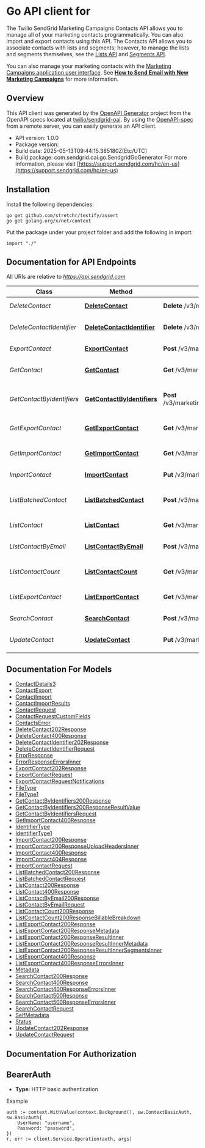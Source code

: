 # Go API client for 

The Twilio SendGrid Marketing Campaigns Contacts API allows you to manage all of your marketing contacts programmatically. You can also import and export contacts using this API. The Contacts API allows you to associate contacts with lists and segments; however, to manage the lists and segments themselves, see the [Lists API](https://docs.sendgrid.com/api-reference/lists/) and [Segments API](https://docs.sendgrid.com/api-reference/segmenting-contacts-v2/).

You can also manage your marketing contacts with the [Marketing Campaigns application user interface](https://mc.sendgrid.com/contacts). See [**How to Send Email with New Marketing Campaigns**](https://docs.sendgrid.com/ui/sending-email/how-to-send-email-with-marketing-campaigns) for more information.

## Overview
This API client was generated by the [OpenAPI Generator](https://openapi-generator.tech) project from the OpenAPI specs located at [twilio/sendgrid-oai](https://github.com/twilio/sendgrid-oai/tree/main/spec).  By using the [OpenAPI-spec](https://www.openapis.org/) from a remote server, you can easily generate an API client.

- API version: 1.0.0
- Package version: 
- Build date: 2025-05-13T09:44:15.385180Z[Etc/UTC]
- Build package: com.sendgrid.oai.go.SendgridGoGenerator
For more information, please visit [https://support.sendgrid.com/hc/en-us](https://support.sendgrid.com/hc/en-us)

## Installation

Install the following dependencies:

```shell
go get github.com/stretchr/testify/assert
go get golang.org/x/net/context
```

Put the package under your project folder and add the following in import:

```golang
import "./"
```

## Documentation for API Endpoints

All URIs are relative to *https://api.sendgrid.com*

Class | Method | HTTP request | Description
------------ | ------------- | ------------- | -------------
*DeleteContact* | [**DeleteContact**](docs/DeleteContact.md#deletecontact) | **Delete** /v3/marketing/contacts | Delete Contacts
*DeleteContactIdentifier* | [**DeleteContactIdentifier**](docs/DeleteContactIdentifier.md#deletecontactidentifier) | **Delete** /v3/marketing/contacts/{ContactId}/identifiers | Delete a Contact Identifier
*ExportContact* | [**ExportContact**](docs/ExportContact.md#exportcontact) | **Post** /v3/marketing/contacts/exports | Export Contacts
*GetContact* | [**GetContact**](docs/GetContact.md#getcontact) | **Get** /v3/marketing/contacts/{Id} | Get a Contact by ID
*GetContactByIdentifiers* | [**GetContactByIdentifiers**](docs/GetContactByIdentifiers.md#getcontactbyidentifiers) | **Post** /v3/marketing/contacts/search/identifiers/{IdentifierType} | Get Contacts by Identifiers
*GetExportContact* | [**GetExportContact**](docs/GetExportContact.md#getexportcontact) | **Get** /v3/marketing/contacts/exports/{Id} | Export Contacts Status
*GetImportContact* | [**GetImportContact**](docs/GetImportContact.md#getimportcontact) | **Get** /v3/marketing/contacts/imports/{Id} | Import Contacts Status
*ImportContact* | [**ImportContact**](docs/ImportContact.md#importcontact) | **Put** /v3/marketing/contacts/imports | Import Contacts
*ListBatchedContact* | [**ListBatchedContact**](docs/ListBatchedContact.md#listbatchedcontact) | **Post** /v3/marketing/contacts/batch | Get Batched Contacts by IDs
*ListContact* | [**ListContact**](docs/ListContact.md#listcontact) | **Get** /v3/marketing/contacts | Get Sample Contacts
*ListContactByEmail* | [**ListContactByEmail**](docs/ListContactByEmail.md#listcontactbyemail) | **Post** /v3/marketing/contacts/search/emails | Get Contacts by Emails
*ListContactCount* | [**ListContactCount**](docs/ListContactCount.md#listcontactcount) | **Get** /v3/marketing/contacts/count | Get Total Contact Count
*ListExportContact* | [**ListExportContact**](docs/ListExportContact.md#listexportcontact) | **Get** /v3/marketing/contacts/exports | Get All Existing Exports
*SearchContact* | [**SearchContact**](docs/SearchContact.md#searchcontact) | **Post** /v3/marketing/contacts/search | Search Contacts
*UpdateContact* | [**UpdateContact**](docs/UpdateContact.md#updatecontact) | **Put** /v3/marketing/contacts | Add or Update a Contact


## Documentation For Models

 - [ContactDetails3](ContactDetails3.md)
 - [ContactExport](ContactExport.md)
 - [ContactImport](ContactImport.md)
 - [ContactImportResults](ContactImportResults.md)
 - [ContactRequest](ContactRequest.md)
 - [ContactRequestCustomFields](ContactRequestCustomFields.md)
 - [ContactsError](ContactsError.md)
 - [DeleteContact202Response](DeleteContact202Response.md)
 - [DeleteContact400Response](DeleteContact400Response.md)
 - [DeleteContactIdentifier202Response](DeleteContactIdentifier202Response.md)
 - [DeleteContactIdentifierRequest](DeleteContactIdentifierRequest.md)
 - [ErrorResponse](ErrorResponse.md)
 - [ErrorResponseErrorsInner](ErrorResponseErrorsInner.md)
 - [ExportContact202Response](ExportContact202Response.md)
 - [ExportContactRequest](ExportContactRequest.md)
 - [ExportContactRequestNotifications](ExportContactRequestNotifications.md)
 - [FileType](FileType.md)
 - [FileType1](FileType1.md)
 - [GetContactByIdentifiers200Response](GetContactByIdentifiers200Response.md)
 - [GetContactByIdentifiers200ResponseResultValue](GetContactByIdentifiers200ResponseResultValue.md)
 - [GetContactByIdentifiersRequest](GetContactByIdentifiersRequest.md)
 - [GetImportContact400Response](GetImportContact400Response.md)
 - [IdentifierType](IdentifierType.md)
 - [IdentifierType1](IdentifierType1.md)
 - [ImportContact200Response](ImportContact200Response.md)
 - [ImportContact200ResponseUploadHeadersInner](ImportContact200ResponseUploadHeadersInner.md)
 - [ImportContact400Response](ImportContact400Response.md)
 - [ImportContact404Response](ImportContact404Response.md)
 - [ImportContactRequest](ImportContactRequest.md)
 - [ListBatchedContact200Response](ListBatchedContact200Response.md)
 - [ListBatchedContactRequest](ListBatchedContactRequest.md)
 - [ListContact200Response](ListContact200Response.md)
 - [ListContact400Response](ListContact400Response.md)
 - [ListContactByEmail200Response](ListContactByEmail200Response.md)
 - [ListContactByEmailRequest](ListContactByEmailRequest.md)
 - [ListContactCount200Response](ListContactCount200Response.md)
 - [ListContactCount200ResponseBillableBreakdown](ListContactCount200ResponseBillableBreakdown.md)
 - [ListExportContact200Response](ListExportContact200Response.md)
 - [ListExportContact200ResponseMetadata](ListExportContact200ResponseMetadata.md)
 - [ListExportContact200ResponseResultInner](ListExportContact200ResponseResultInner.md)
 - [ListExportContact200ResponseResultInnerMetadata](ListExportContact200ResponseResultInnerMetadata.md)
 - [ListExportContact200ResponseResultInnerSegmentsInner](ListExportContact200ResponseResultInnerSegmentsInner.md)
 - [ListExportContact400Response](ListExportContact400Response.md)
 - [ListExportContact400ResponseErrorsInner](ListExportContact400ResponseErrorsInner.md)
 - [Metadata](Metadata.md)
 - [SearchContact200Response](SearchContact200Response.md)
 - [SearchContact400Response](SearchContact400Response.md)
 - [SearchContact400ResponseErrorsInner](SearchContact400ResponseErrorsInner.md)
 - [SearchContact500Response](SearchContact500Response.md)
 - [SearchContact500ResponseErrorsInner](SearchContact500ResponseErrorsInner.md)
 - [SearchContactRequest](SearchContactRequest.md)
 - [SelfMetadata](SelfMetadata.md)
 - [Status](Status.md)
 - [UpdateContact202Response](UpdateContact202Response.md)
 - [UpdateContactRequest](UpdateContactRequest.md)


## Documentation For Authorization



## BearerAuth

- **Type**: HTTP basic authentication

Example

```golang
auth := context.WithValue(context.Background(), sw.ContextBasicAuth, sw.BasicAuth{
    UserName: "username",
    Password: "password",
})
r, err := client.Service.Operation(auth, args)
```

